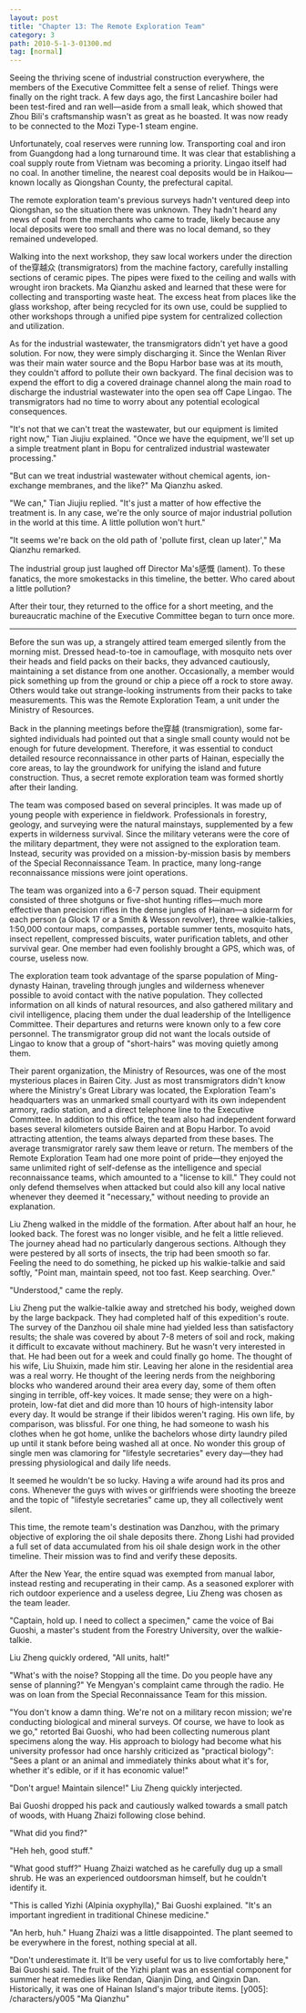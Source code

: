 ```yaml
---
layout: post
title: "Chapter 13: The Remote Exploration Team"
category: 3
path: 2010-5-1-3-01300.md
tag: [normal]
---
```


Seeing the thriving scene of industrial construction everywhere, the members of the Executive Committee felt a sense of relief. Things were finally on the right track. A few days ago, the first Lancashire boiler had been test-fired and ran well—aside from a small leak, which showed that Zhou Bili's craftsmanship wasn't as great as he boasted. It was now ready to be connected to the Mozi Type-1 steam engine.

Unfortunately, coal reserves were running low. Transporting coal and iron from Guangdong had a long turnaround time. It was clear that establishing a coal supply route from Vietnam was becoming a priority. Lingao itself had no coal. In another timeline, the nearest coal deposits would be in Haikou—known locally as Qiongshan County, the prefectural capital.

The remote exploration team's previous surveys hadn't ventured deep into Qiongshan, so the situation there was unknown. They hadn't heard any news of coal from the merchants who came to trade, likely because any local deposits were too small and there was no local demand, so they remained undeveloped.

Walking into the next workshop, they saw local workers under the direction of the穿越众 (transmigrators) from the machine factory, carefully installing sections of ceramic pipes. The pipes were fixed to the ceiling and walls with wrought iron brackets. Ma Qianzhu asked and learned that these were for collecting and transporting waste heat. The excess heat from places like the glass workshop, after being recycled for its own use, could be supplied to other workshops through a unified pipe system for centralized collection and utilization.

As for the industrial wastewater, the transmigrators didn't yet have a good solution. For now, they were simply discharging it. Since the Wenlan River was their main water source and the Bopu Harbor base was at its mouth, they couldn't afford to pollute their own backyard. The final decision was to expend the effort to dig a covered drainage channel along the main road to discharge the industrial wastewater into the open sea off Cape Lingao. The transmigrators had no time to worry about any potential ecological consequences.

"It's not that we can't treat the wastewater, but our equipment is limited right now," Tian Jiujiu explained. "Once we have the equipment, we'll set up a simple treatment plant in Bopu for centralized industrial wastewater processing."

"But can we treat industrial wastewater without chemical agents, ion-exchange membranes, and the like?" Ma Qianzhu asked.

"We can," Tian Jiujiu replied. "It's just a matter of how effective the treatment is. In any case, we're the only source of major industrial pollution in the world at this time. A little pollution won't hurt."

"It seems we're back on the old path of 'pollute first, clean up later'," Ma Qianzhu remarked.

The industrial group just laughed off Director Ma's感慨 (lament). To these fanatics, the more smokestacks in this timeline, the better. Who cared about a little pollution?

After their tour, they returned to the office for a short meeting, and the bureaucratic machine of the Executive Committee began to turn once more.

***

Before the sun was up, a strangely attired team emerged silently from the morning mist. Dressed head-to-toe in camouflage, with mosquito nets over their heads and field packs on their backs, they advanced cautiously, maintaining a set distance from one another. Occasionally, a member would pick something up from the ground or chip a piece off a rock to store away. Others would take out strange-looking instruments from their packs to take measurements. This was the Remote Exploration Team, a unit under the Ministry of Resources.

Back in the planning meetings before the穿越 (transmigration), some far-sighted individuals had pointed out that a single small county would not be enough for future development. Therefore, it was essential to conduct detailed resource reconnaissance in other parts of Hainan, especially the core areas, to lay the groundwork for unifying the island and future construction. Thus, a secret remote exploration team was formed shortly after their landing.

The team was composed based on several principles. It was made up of young people with experience in fieldwork. Professionals in forestry, geology, and surveying were the natural mainstays, supplemented by a few experts in wilderness survival. Since the military veterans were the core of the military department, they were not assigned to the exploration team. Instead, security was provided on a mission-by-mission basis by members of the Special Reconnaissance Team. In practice, many long-range reconnaissance missions were joint operations.

The team was organized into a 6-7 person squad. Their equipment consisted of three shotguns or five-shot hunting rifles—much more effective than precision rifles in the dense jungles of Hainan—a sidearm for each person (a Glock 17 or a Smith & Wesson revolver), three walkie-talkies, 1:50,000 contour maps, compasses, portable summer tents, mosquito hats, insect repellent, compressed biscuits, water purification tablets, and other survival gear. One member had even foolishly brought a GPS, which was, of course, useless now.

The exploration team took advantage of the sparse population of Ming-dynasty Hainan, traveling through jungles and wilderness whenever possible to avoid contact with the native population. They collected information on all kinds of natural resources, and also gathered military and civil intelligence, placing them under the dual leadership of the Intelligence Committee. Their departures and returns were known only to a few core personnel. The transmigrator group did not want the locals outside of Lingao to know that a group of "short-hairs" was moving quietly among them.

Their parent organization, the Ministry of Resources, was one of the most mysterious places in Bairen City. Just as most transmigrators didn't know where the Ministry's Great Library was located, the Exploration Team's headquarters was an unmarked small courtyard with its own independent armory, radio station, and a direct telephone line to the Executive Committee. In addition to this office, the team also had independent forward bases several kilometers outside Bairen and at Bopu Harbor. To avoid attracting attention, the teams always departed from these bases. The average transmigrator rarely saw them leave or return. The members of the Remote Exploration Team had one more point of pride—they enjoyed the same unlimited right of self-defense as the intelligence and special reconnaissance teams, which amounted to a "license to kill." They could not only defend themselves when attacked but could also kill any local native whenever they deemed it "necessary," without needing to provide an explanation.

Liu Zheng walked in the middle of the formation. After about half an hour, he looked back. The forest was no longer visible, and he felt a little relieved. The journey ahead had no particularly dangerous sections. Although they were pestered by all sorts of insects, the trip had been smooth so far. Feeling the need to do something, he picked up his walkie-talkie and said softly, "Point man, maintain speed, not too fast. Keep searching. Over."

"Understood," came the reply.

Liu Zheng put the walkie-talkie away and stretched his body, weighed down by the large backpack. They had completed half of this expedition's route. The survey of the Danzhou oil shale mine had yielded less than satisfactory results; the shale was covered by about 7-8 meters of soil and rock, making it difficult to excavate without machinery. But he wasn't very interested in that. He had been out for a week and could finally go home. The thought of his wife, Liu Shuixin, made him stir. Leaving her alone in the residential area was a real worry. He thought of the leering nerds from the neighboring blocks who wandered around their area every day, some of them often singing in terrible, off-key voices. It made sense; they were on a high-protein, low-fat diet and did more than 10 hours of high-intensity labor every day. It would be strange if their libidos weren't raging. His own life, by comparison, was blissful. For one thing, he had someone to wash his clothes when he got home, unlike the bachelors whose dirty laundry piled up until it stank before being washed all at once. No wonder this group of single men was clamoring for "lifestyle secretaries" every day—they had pressing physiological and daily life needs.

It seemed he wouldn't be so lucky. Having a wife around had its pros and cons. Whenever the guys with wives or girlfriends were shooting the breeze and the topic of "lifestyle secretaries" came up, they all collectively went silent.

This time, the remote team's destination was Danzhou, with the primary objective of exploring the oil shale deposits there. Zhong Lishi had provided a full set of data accumulated from his oil shale design work in the other timeline. Their mission was to find and verify these deposits.

After the New Year, the entire squad was exempted from manual labor, instead resting and recuperating in their camp. As a seasoned explorer with rich outdoor experience and a useless degree, Liu Zheng was chosen as the team leader.

"Captain, hold up. I need to collect a specimen," came the voice of Bai Guoshi, a master's student from the Forestry University, over the walkie-talkie.

Liu Zheng quickly ordered, "All units, halt!"

"What's with the noise? Stopping all the time. Do you people have any sense of planning?" Ye Mengyan's complaint came through the radio. He was on loan from the Special Reconnaissance Team for this mission.

"You don't know a damn thing. We're not on a military recon mission; we're conducting biological and mineral surveys. Of course, we have to look as we go," retorted Bai Guoshi, who had been collecting numerous plant specimens along the way. His approach to biology had become what his university professor had once harshly criticized as "practical biology": "Sees a plant or an animal and immediately thinks about what it's for, whether it's edible, or if it has economic value!"

"Don't argue! Maintain silence!" Liu Zheng quickly interjected.

Bai Guoshi dropped his pack and cautiously walked towards a small patch of woods, with Huang Zhaizi following close behind.

"What did you find?"

"Heh heh, good stuff."

"What good stuff?" Huang Zhaizi watched as he carefully dug up a small shrub. He was an experienced outdoorsman himself, but he couldn't identify it.

"This is called Yizhi (Alpinia oxyphylla)," Bai Guoshi explained. "It's an important ingredient in traditional Chinese medicine."

"An herb, huh." Huang Zhaizi was a little disappointed. The plant seemed to be everywhere in the forest, nothing special at all.

"Don't underestimate it. It'll be very useful for us to live comfortably here," Bai Guoshi said. The fruit of the Yizhi plant was an essential component for summer heat remedies like Rendan, Qianjin Ding, and Qingxin Dan. Historically, it was one of Hainan Island's major tribute items.
[y005]: /characters/y005 "Ma Qianzhu"